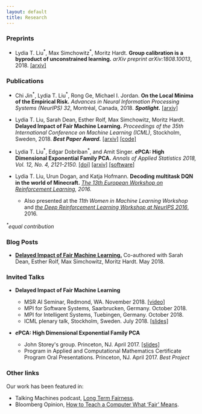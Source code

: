 ```yaml
---
layout: default
title: Research
---
```


### Preprints

* Lydia T. Liu<sup>\*</sup>, Max Simchowitz<sup>\*</sup>, Moritz Hardt. **Group calibration is a byproduct of unconstrained learning.** *arXiv preprint arXiv:1808.10013*, 2018. [[arxiv]](https://arxiv.org/abs/1808.10013) 

### Publications

* Chi Jin<sup>\*</sup>, Lydia T. Liu<sup>\*</sup>, Rong Ge, Michael I. Jordan. **On the Local Minima of the Empirical Risk.** *Advances in Neural Information Processing Systems (NeurIPS) 32*, Montréal, Canada, 2018. ***Spotlight.*** [[arxiv]](https://arxiv.org/abs/1803.09357) 

* Lydia T. Liu, Sarah Dean, Esther Rolf, Max Simchowitz, Moritz Hardt. **Delayed Impact of Fair Machine Learning.** *Proceedings of the 35th International Conference on Machine Learning (ICML)*, Stockholm, Sweden, 2018. ***Best Paper Award.*** [[arxiv]](https://arxiv.org/abs/1803.04383) [[code]](https://github.com/lydiatliu/delayedimpact)

* Lydia T. Liu<sup>\*</sup>, Edgar Dobriban<sup>\*</sup>, and Amit Singer. ***e*****PCA: High Dimensional Exponential Family PCA.** *Annals of Applied Statistics 2018, Vol. 12, No. 4, 2121-2150.* [[doi]](https://dx.doi.org/10.1214/18-AOAS1146) [[arxiv]](https://arxiv.org/abs/1611.05550) [[software]](http://github.com/lydiatliu/epca/)

* Lydia T. Liu, Urun Dogan, and Katja Hofmann. **Decoding multitask DQN in the world of Minecraft.** *[The 13th European Workshop on Reinforcement Learning](https://ewrl.files.wordpress.com/2016/11/ewrl13-2016-submission-29.pdf), 2016.*
  * Also presented at the *11th Women in Machine Learning Workshop* and [*the Deep Reinforcement Learning Workshop at NeurIPS 2016*](https://drive.google.com/file/d/0B1PUpk7kwWu-bDd2djhqNEx2S2J4UURTUE1sVjVnS2tXZG9r/view), 2016.
  
*<sup>\*</sup>equal contribution*

### Blog Posts

* [**Delayed Impact of Fair Machine Learning.**](https://bair.berkeley.edu/blog/2018/05/17/delayed-impact/) Co-authored with Sarah Dean, Esther Rolf, Max Simchowitz, Moritz Hardt. May 2018.

### Invited Talks

* **Delayed Impact of Fair Machine Learning** 
  * MSR AI Seminar, Redmond, WA. November 2018. [[video]](https://youtu.be/8cDVtXjvq9s)
  * MPI for Software Systems, Saarbrucken, Germany. October 2018.
  * MPI for Intelligent Systems, Tuebingen, Germany. October 2018.
  * ICML plenary talk, Stockholm, Sweden. July 2018. [[slides]](/assets/icml_talk_2018.pdf)

  
  
* ***e*****PCA: High Dimensional Exponential Family PCA**
  * John Storey's group. Princeton, NJ. April 2017. [[slides]](/assets/epca_talk_apr20.pdf)
  * Program in Applied and Computational Mathematics Certificate Program Oral Presentations. Princeton, NJ. April 2017. *Best Project*
  
  

### Other links  
Our work has been featured in:
* Talking Machines podcast, [Long Term Fairness](https://www.thetalkingmachines.com/episodes/long-term-fairness).
* Bloomberg Opinion, [How to Teach a Computer What ‘Fair’ Means](https://www.bloomberg.com/view/articles/2018-03-15/computer-algorithms-need-to-know-what-fair-means).

